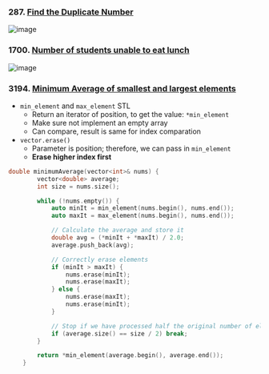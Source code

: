 ### 287. [Find the Duplicate Number](https://leetcode.com/problems/find-the-duplicate-number/description/)

![image](https://github.com/zyalin459/Leetcode/assets/143965223/cbe0d995-446d-4c9a-99d9-3db0e8a42653)

### 1700. [Number of students unable to eat lunch](https://leetcode.com/problems/number-of-students-unable-to-eat-lunch/description/)

![image](https://github.com/zyalin459/Leetcode/assets/143965223/45758a87-f107-40f6-9b1e-7121e683f6b5)

### 3194. [Minimum Average of smallest and largest elements](https://leetcode.com/contest/weekly-contest-403/problems/minimum-average-of-smallest-and-largest-elements/description/)
- `min_element` and `max_element` STL
  - Return an iterator of position, to get the value: `*min_element`
  - Make sure not implement an empty array
  - Can compare, result is same for index comparation
- `vector.erase()`
  - Parameter is position; therefore, we can pass in `min_element`
  - **Erase higher index first**
```c++
double minimumAverage(vector<int>& nums) {
        vector<double> average;
        int size = nums.size();

        while (!nums.empty()) {
            auto minIt = min_element(nums.begin(), nums.end());
            auto maxIt = max_element(nums.begin(), nums.end());

            // Calculate the average and store it
            double avg = (*minIt + *maxIt) / 2.0;
            average.push_back(avg);

            // Correctly erase elements
            if (minIt > maxIt) {  
                nums.erase(minIt);
                nums.erase(maxIt);
            } else {
                nums.erase(maxIt);
                nums.erase(minIt);
            }

            // Stop if we have processed half the original number of elements
            if (average.size() == size / 2) break;
        }

        return *min_element(average.begin(), average.end());
    }
```
